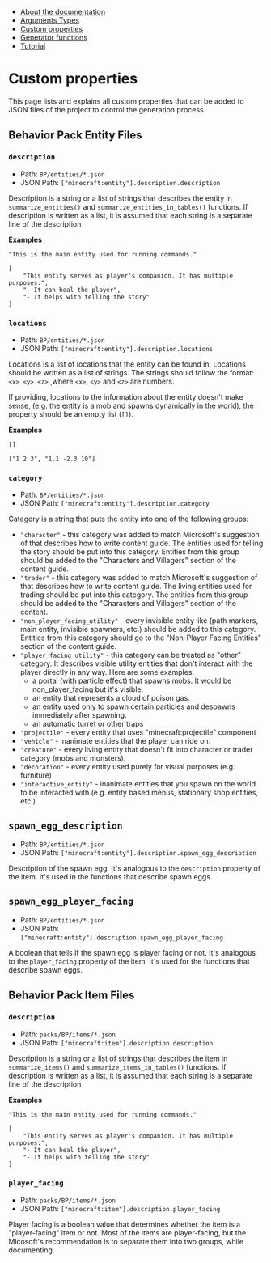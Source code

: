 <!-- doctree start -->
- [About the documentation](/docs/README.md)
- [Arguments Types](/docs/arguments_types.md)
- [Custom properties](/docs/custom_properties.md)
- [Generator functions](/docs/generator_functions.md)
- [Tutorial](/docs/tutorial.md)
<!-- doctree end -->
# Custom properties
This page lists and explains all custom properties that can be added to JSON
files of the project to control the generation process.

## Behavior Pack Entity Files
### `description`

- Path: `BP/entities/*.json`
- JSON Path: `["minecraft:entity"].description.description`

Description is a string or a list of strings that describes the entity in
`summarize_entities()` and `summarize_entities_in_tables()` functions. If
description is written as a list, it is assumed that each string is a separate
line of the description


**Examples**
```
"This is the main entity used for running commands."
```
```
[
    "This entity serves as player's companion. It has multiple purposes:",
    "- It can heal the player",
    "- It helps with telling the story"
]
```


### `locations`
- Path: `BP/entities/*.json`
- JSON Path: `["minecraft:entity"].description.locations`

Locations is a list of locations that the entity can be found in. Locations
should be written as a list of strings. The strings should follow the format:
`<x> <y> <z>` ,where `<x>`, `<y>` and `<z>` are numbers.

If providing, locations to the information about the entity doesn't make sense,
(e.g. the entity is a mob and spawns dynamically in the world), the property
should be an empty list (`[]`).

**Examples**
```
[]
```
```
["1 2 3", "1.1 -2.3 10"]
```


### `category`
- Path: `BP/entities/*.json`
- JSON Path: `["minecraft:entity"].description.category`

Category is a string that puts the entity into one of the following groups:
- `"character"` - this category was added to match Microsoft's suggestion of
    that describes how to write content guide. The entities used for telling
    the story should be put into this category. Entities from this group should
    be added to the "Characters and Villagers" section of the content guide.
- `"trader"` - this category was added to match Microsoft's suggestion of
    that describes how to write content guide. The living entities used for
    trading should be put into this category. The entities from this group
    should be added to the "Characters and Villagers" section of the content.
- `"non_player_facing_utility"` - every invisible entity like (path markers,
    main entity, invisible spawners, etc.) should be added to this category.
    Entities from this category should go to the "Non-Player Facing Entities"
    section of the content guide.
- `"player_facing_utility"` - this category can be treated as "other" category.
    It describes visible utility entities that don't interact with the player
    directly in any way. Here are some examples:
    - a portal (with particle effect) that spawns mobs. It would be
        non_player_facing but it's visible.
    - an entity that represents a cloud of poison gas.
    - an entity used only to spawn certain particles and despawns immediately
        after spawning.
    - an automatic turret or other traps
- `"projectile"` - every entity that uses "minecraft:projectile" component
- `"vehicle"` - inanimate entities that the player can ride on.
- `"creature"` - every living entity that doesn't fit into character or
    trader category (mobs and monsters).
- `"decoration"` - every entity used purely for visual purposes (e.g.
    furniture)
- `"interactive_entity"` - inanimate entities that you spawn on the world to be
    interacted with (e.g. entity based menus, stationary shop entities, etc.)

## `spawn_egg_description`

- Path: `BP/entities/*.json`
- JSON Path: `["minecraft:entity"].description.spawn_egg_description`

Description of the spawn egg. It's analogous to the `description` property
of the item. It's used in the functions that describe spawn eggs.

## `spawn_egg_player_facing`

- Path: `BP/entities/*.json`
- JSON Path: `["minecraft:entity"].description.spawn_egg_player_facing`

A boolean that tells if the spawn egg is player facing or not. It's analogous
to the `player_facing` property of the item. It's used for the functions
that describe spawn eggs.

## Behavior Pack Item Files
### `description`

- Path: `packs/BP/items/*.json`
- JSON Path: `["minecraft:item"].description.description`

Description is a string or a list of strings that describes the item in
`summarize_items()` and `summarize_items_in_tables()` functions. If
description is written as a list, it is assumed that each string is a separate
line of the description

**Examples**
```
"This is the main entity used for running commands."
```
```
[
    "This entity serves as player's companion. It has multiple purposes:",
    "- It can heal the player",
    "- It helps with telling the story"
]
```

### `player_facing`

- Path: `packs/BP/items/*.json`
- JSON Path: `["minecraft:item"].description.player_facing`

Player facing is a boolean value that determines whether the item is a
"player-facing" item or not. Most of the items are player-facing, but the
Micosoft's recommendation is to separate them into two groups, while
documenting.
